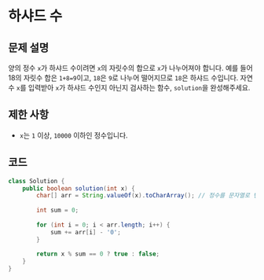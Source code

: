 # 하샤드 수

## 문제 설명
양의 정수 `x`가 하샤드 수이려면 `x`의 자릿수의 합으로 `x`가 나누어져야 합니다. 예를 들어 18의 자릿수 합은 `1+8=9`이고, `18`은 `9`로 나누어 떨어지므로 `18`은 하샤드 수입니다. 자연수 `x`를 입력받아 `x`가 하샤드 수인지 아닌지 검사하는 함수, `solution`을 완성해주세요.

## 제한 사항
- `x`는 `1` 이상, `10000` 이하인 정수입니다.

## 코드
```java
class Solution {
    public boolean solution(int x) {
        char[] arr = String.valueOf(x).toCharArray(); // 정수를 문자열로 변환 후 문자 배열로 변환
        
        int sum = 0;
        
        for (int i = 0; i < arr.length; i++) {
            sum += arr[i] - '0';
        }
        
        return x % sum == 0 ? true : false;
    }
}
```